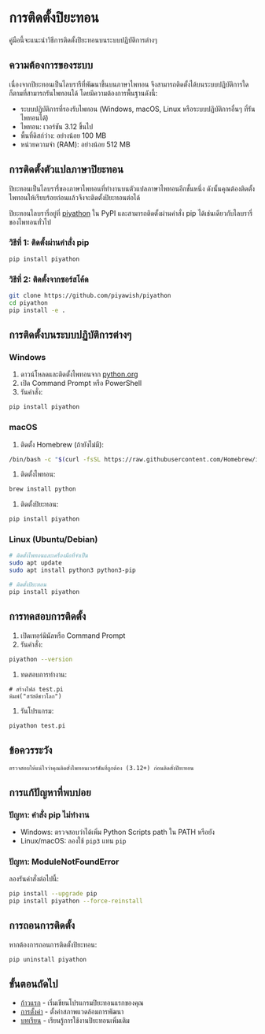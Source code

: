 # การติดตั้งปิยะทอน

คู่มือนี้จะแนะนำวิธีการติดตั้งปิยะทอนบนระบบปฏิบัติการต่างๆ

## ความต้องการของระบบ

เนื่องจากปิยะทอนเป็นไลบรารีที่พัฒนาขึ้นบนภาษาไพทอน จึงสามารถติดตั้งได้บนระบบปฏิบัติการใดก็ตามที่สามารถรันไพทอนได้ โดยมีความต้องการพื้นฐานดังนี้:

- ระบบปฏิบัติการที่รองรับไพทอน (Windows, macOS, Linux หรือระบบปฏิบัติการอื่นๆ ที่รันไพทอนได้)
- ไพทอน: เวอร์ชัน 3.12 ขึ้นไป
- พื้นที่ดิสก์ว่าง: อย่างน้อย 100 MB
- หน่วยความจำ (RAM): อย่างน้อย 512 MB

## การติดตั้งตัวแปลภาษาปิยะทอน

ปิยะทอนเป็นไลบรารี่ของภาษาไพทอนที่ทำงานบนตัวแปลภาษาไพทอนอีกชั้นหนึ่ง ดังนั้นคุณต้องติดตั้งไพทอนให้เรียบร้อยก่อนแล้วจึงจะติดตั้งปิยะทอนต่อได้

ปิยะทอนไลบรารี่อยู่ที่ [piyathon](https://pypi.org/project/piyathon/) ใน ​PyPI และสามารถติดตั้งผ่านคำสั่ง pip ได้เช่นเดียวกับไลบรารี่ของไพทอนทั่วไป

### วิธีที่ 1: ติดตั้งผ่านคำสั่ง pip

```bash
pip install piyathon
```

### วิธีที่ 2: ติดตั้งจากซอร์สโค้ด

```bash
git clone https://github.com/piyawish/piyathon
cd piyathon
pip install -e .
```

## การติดตั้งบนระบบปฏิบัติการต่างๆ

### Windows

1. ดาวน์โหลดและติดตั้งไพทอนจาก [python.org](https://python.org)
2. เปิด Command Prompt หรือ PowerShell
3. รันคำสั่ง:

```bash
pip install piyathon
```

### macOS

1. ติดตั้ง Homebrew (ถ้ายังไม่มี):

```bash
/bin/bash -c "$(curl -fsSL https://raw.githubusercontent.com/Homebrew/install/HEAD/install.sh)"
```

1. ติดตั้งไพทอน:

```bash
brew install python
```

1. ติดตั้งปิยะทอน:

```bash
pip install piyathon
```

### Linux (Ubuntu/Debian)

```bash
# ติดตั้งไพทอนและเครื่องมือที่จำเป็น
sudo apt update
sudo apt install python3 python3-pip

# ติดตั้งปิยะทอน
pip install piyathon
```

## การทดสอบการติดตั้ง

1. เปิดเทอร์มินัลหรือ Command Prompt
1. รันคำสั่ง:

```bash
piyathon --version
```

1. ทดสอบการทำงาน:

```piyathon
# สร้างไฟล์ test.pi
พิมพ์("สวัสดีชาวโลก")
```

1. รันโปรแกรม:

```bash
piyathon test.pi
```

## ข้อควรระวัง

```{warning}
ตรวจสอบให้แน่ใจว่าคุณติดตั้งไพทอนเวอร์ชันที่ถูกต้อง (3.12+) ก่อนติดตั้งปิยะทอน
```

## การแก้ปัญหาที่พบบ่อย

### ปัญหา: คำสั่ง pip ไม่ทำงาน

- Windows: ตรวจสอบว่าได้เพิ่ม Python Scripts path ใน PATH หรือยัง
- Linux/macOS: ลองใช้ `pip3` แทน `pip`

### ปัญหา: ModuleNotFoundError

ลองรันคำสั่งต่อไปนี้:

```bash
pip install --upgrade pip
pip install piyathon --force-reinstall
```

## การถอนการติดตั้ง

หากต้องการถอนการติดตั้งปิยะทอน:

```bash
pip uninstall piyathon
```

## ขั้นตอนถัดไป

- [ก้าวแรก](first_steps.md) - เริ่มเขียนโปรแกรมปิยะทอนแรกของคุณ
- [การตั้งค่า](configuration.md) - ตั้งค่าสภาพแวดล้อมการพัฒนา
- [บทเรียน](../tutorial/basics.md) - เรียนรู้การใช้งานปิยะทอนเพิ่มเติม
